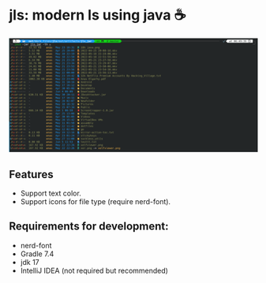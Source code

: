 # jls: modern ls using java ☕

![jls -lh](./Screenshots/0.2.1_with-lh.png "jls -lh")

## Features
- Support text color.
- Support icons for file type (require nerd-font).


## Requirements for development:
- nerd-font
- Gradle 7.4
- jdk 17
- IntelliJ IDEA (not required but recommended)